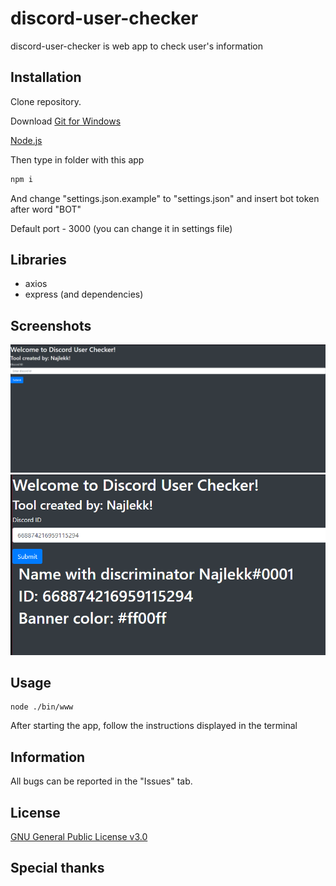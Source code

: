 # discord-user-checker

discord-user-checker is web app to check user's information

## Installation

Clone repository.

Download [Git for Windows](https://gitforwindows.org)

[Node.js](https://nodejs.org/en/download/)

Then type in folder with this app
```bash
npm i
```

And change "settings.json.example" to "settings.json" and insert bot token after word "BOT"

Default port - 3000 (you can change it in settings file)

## Libraries

- axios
- express (and dependencies)

## Screenshots

![First image](./images/discord_user_checker_1.png)
![Second image](./images/discord_user_checker_2.png)

## Usage

```
node ./bin/www
```

After starting the app, follow the instructions displayed in the terminal

## Information

All bugs can be reported in the "Issues" tab.

## License
[GNU General Public License v3.0](https://choosealicense.com/licenses/gpl-3.0/)

## Special thanks

